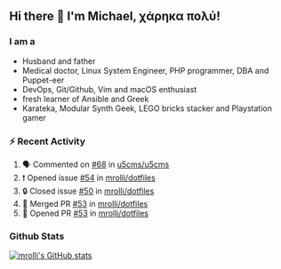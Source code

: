 ## Hi there 👋 I'm Michael, χάρηκα πολύ!

<!--
**mrolli/mrolli** is a ✨ _special_ ✨ repository because its `README.md` (this file) appears on your GitHub profile.

Here are some ideas to get you started:

- 🔭 I’m currently working on ...
- 🌱 I’m currently learning ...
- 👯 I’m looking to collaborate on ...
- 🤔 I’m looking for help with ...
- 💬 Ask me about ...
- 📫 How to reach me: ...
- 😄 Pronouns: ...
- ⚡ Fun fact: ...
-->

### I am a
- Husband and father
- Medical doctor, Linux System Engineer, PHP programmer, DBA and Puppet-eer
- DevOps, Git/Github, Vim and macOS enthusiast
- fresh learner of Ansible and Greek
- Karateka, Modular Synth Geek, LEGO bricks stacker and Playstation gamer 

### :zap: Recent Activity

<!--START_SECTION:activity-->
1. 🗣 Commented on [#68](https://github.com/u5cms/u5cms/issues/68) in [u5cms/u5cms](https://github.com/u5cms/u5cms)
2. ❗ Opened issue [#54](https://github.com/mrolli/dotfiles/issues/54) in [mrolli/dotfiles](https://github.com/mrolli/dotfiles)
3. 🔒 Closed issue [#50](https://github.com/mrolli/dotfiles/issues/50) in [mrolli/dotfiles](https://github.com/mrolli/dotfiles)
4. 🎉 Merged PR [#53](https://github.com/mrolli/dotfiles/pull/53) in [mrolli/dotfiles](https://github.com/mrolli/dotfiles)
5. 💪 Opened PR [#53](https://github.com/mrolli/dotfiles/pull/53) in [mrolli/dotfiles](https://github.com/mrolli/dotfiles)
<!--END_SECTION:activity-->

### Github Stats
[![mrolli's GitHub stats](https://github-readme-stats.vercel.app/api?username=mrolli&count_private=true&show_icons=true&theme=transparent)](https://github.com/anuraghazra/github-readme-stats)  
<!-- [![mrolli's Top Langs](https://github-readme-stats.vercel.app/api/top-langs/?username=mrolli&count_private=true&theme=onedark&hide=c%2B%2B,c,html,cmake,makefile&layout=compact)](https://github.com/anuraghazra/github-readme-stats) -->
